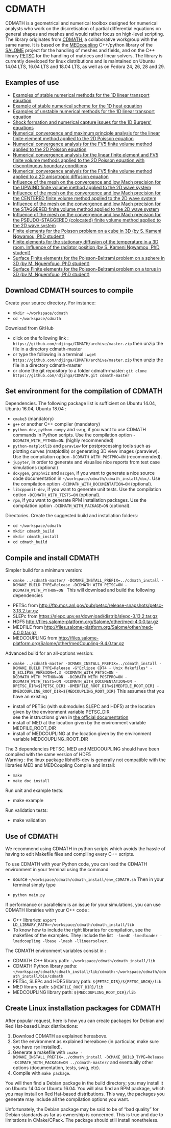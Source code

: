 CDMATH
======

CDMATH is a geometrical and numerical toolbox designed for numerical analysts who work on the discretisation of partial differential equations on general shapes and meshes and would rather focus on high-level scripting. The library originates from [CDMATH](http://cdmath.jimdo.com), a collaborative workgroup with the same name. It is based on the [MEDcoupling](https://docs.salome-platform.org/latest/dev/MEDCoupling/tutorial/index.html) C++/python library of the [SALOME](http://www.salome-platform.org/) project for the handling of meshes and fields, and on the C++ library [PETSC](https://www.mcs.anl.gov/petsc/) for the handling of matrices and linear solvers. The library is currently developed for linux distributions and is maintained on Ubuntu 14.04 LTS, 16.04 LTS and 18.04 LTS, as well as on Fedora 24, 26, 28 and 29.

Examples of use
---------------
- [Examples of stable numerical methods for the 1D linear transport equation](tests/doc/1DTransportEquation/RegularGrid/TransportEquation1D_RegularGrid.ipynb)
- [Example of stable numerical scheme for the 1D heat equation](tests/doc/1DHeatEquation/HeatEquation1D_RegularGrid.ipynb)
- [Examples of unstable numerical methods for the 1D linear transport equation](tests/doc/1DTransportEquation/UnstableSchemes/TransportEquation1D_UnstableSchemes.ipynb)
- [Shock formation and numerical capture issues for the 1D Burgers' equations](tests/doc/1DBurgersEquation/BurgersEquation1D.ipynb)
- [Numerical convergence and maximum principle analysis for the linear finite element method applied to the 2D Poisson equation](tests/doc/2DPoissonEF/Convergence_Poisson_FE_SQUARE.ipynb)
- [Numerical convergence analysis for the FV5 finite volume method applied to the 2D Poisson equation](tests/doc/2DPoissonVF/Convergence_Poisson_FV5_SQUARE.ipynb)
- [Numerical convergence analysis for the linear finite element and FV5 finite volume methods applied to the 2D Poisson equation with discontinuous boundary conditions](tests/doc/2DPoisson_StiffBC_DISK/2DPoisson_StiffBC_DISK.ipynb)
- [Numerical convergence analysis for the FV5 finite volume method applied to a 2D anisotropic diffusion equation](tests/doc/2DDiffusionVF/Convergence_Diffusion_FV5_SQUARE.ipynb)
- [Influence of the mesh on the convergence and low Mach precision for the UPWIND finite volume method applied to the 2D wave system](tests/doc/2DWaveSystemVF_stationary/Convergence_WaveSystem_Upwind_SQUARE.ipynb)
- [Influence of the mesh on the convergence and low Mach precision  for the CENTERED finite volume method applied to the 2D wave system](tests/doc/2DWaveSystemVF_stationary/Convergence_WaveSystem_Centered_SQUARE.ipynb)
- [Influence of the mesh on the convergence and low Mach precision  for the STAGGERED finite volume method applied to the 2D wave system](tests/doc/2DWaveSystemVF_stationary/Convergence_WaveSystem_Staggered_SQUARE_squares.ipynb)
- [Influence of the mesh on the convergence and low Mach precision  for the PSEUDO-STAGGERED (colocated) finite volume method applied to the 2D wave system](tests/doc/2DWaveSystemVF_stationary/Convergence_WaveSystem_PStag_SQUARE.ipynb)
- [Finite elements for the Poisson problem on a cube in 3D (by S. Kameni Ngwamou, PhD student)](tests/doc/3DPoissonEF/FiniteElements3DPoisson_CUBE.ipynb)
- [Finite elements for the stationary diffusion of the temperature in a 3D room. Influence of the radiator position (by S. Kameni Ngwamou, PhD student)](tests/doc/3DRoomCoolingEF/3DRoomCoolingEF.ipynb)
- [Surface Finite elements for the Poisson-Beltrami problem on a sphere in 3D (by M. Nguemfouo, PhD student)](tests/doc/3DPoissonSphereEF/SynthesisConvergenceFESphere.pdf)
- [Surface Finite elements for the Poisson-Beltrami problem on a torus in 3D (by M. Nguemfouo, PhD student)](tests/doc/3DPoissonTorusEF/SynthesisConvergenceFETorus.pdf)

Download CDMATH sources to compile
----------------------------------

Create your source directory. For instance:
* `mkdir ~/workspace/cdmath`
* `cd ~/workspace/cdmath`

Download from GitHub
* click on the following link : `https://github.com/ndjinga/CDMATH/archive/master.zip` then unzip the file in a directory cdmath-master
* or type the following in a terminal : `wget https://github.com/ndjinga/CDMATH/archive/master.zip` then unzip the file in a directory cdmath-master
* or clone the git repository to a folder cdmath-master:  `git clone https://github.com/ndjinga/CDMATH.git cdmath-master`


Set environment for the compilation of CDMATH
---------------------------------------------
Dependencies. The following package list is sufficient on Ubuntu 14.04, Ubuntu 16.04, Ubuntu 18.04 :

 - `cmake3` (mandatory)
 - `g++` or another C++ compiler (mandatory)
 - `python-dev`, `python-numpy` and `swig`, if you want to use CDMATH commands in Python scripts. Use the compilation option `-DCDMATH_WITH_PYTHON=ON`. (highly recommended)
 - `python-matplotlib` and `paraview` for postprocessing tools such as plotting curves (matplotlib) or generating 3D view images (paraview). Use the compilation option `-DCDMATH_WITH_POSTPRO=ON` (recommended).
 - `jupyter`, in order to generate and visualise nice reports from test case simulations (optional)
 - `doxygen`, `graphviz` and `mscgen`, if you want to generate a nice source code documentation in `~/workspace/cdmath/cdmath_install/doc/`. Use the compilation option `-DCDMATH_WITH_DOCUMENTATION=ON` (optional).
 - `libcppunit-dev`, if you want to generate unit tests. Use the compilation option `-DCDMATH_WITH_TESTS=ON` (optional).
 - `rpm`, if you want to generate RPM installation packages. Use the compilation option `-DCDMATH_WITH_PACKAGE=ON` (optional).

Directories. Create the suggested build and installation folders:
* `cd ~/workspace/cdmath`
* `mkdir cdmath_build`
* `mkdir cdmath_install`
* `cd cdmath_build`


Compile and install CDMATH
--------------------------
Simpler build for a minimum version:
* `cmake ../cdmath-master/ -DCMAKE_INSTALL_PREFIX=../cdmath_install -DCMAKE_BUILD_TYPE=Release -DCDMATH_WITH_PETSC=ON -DCDMATH_WITH_PYTHON=ON `
This will download and build the following dependencies
- PETSc from http://ftp.mcs.anl.gov/pub/petsc/release-snapshots/petsc-3.13.2.tar.gz
- SLEPc from https://slepc.upv.es/download/distrib/slepc-3.13.2.tar.gz
- HDF5 http://files.salome-platform.org/Salome/other/med-4.0.0.tar.gz
- MEDFILE from http://files.salome-platform.org/Salome/other/med-4.0.0.tar.gz
- MEDCOUPLING from http://files.salome-platform.org/Salome/other/medCoupling-9.4.0.tar.gz

Advanced build for an all-options version:
* `cmake ../cdmath-master -DCMAKE_INSTALL_PREFIX=../cdmath_install -DCMAKE_BUILD_TYPE=Release -G"Eclipse CDT4 - Unix Makefiles" -D_ECLIPSE_VERSION=4.3 -DCDMATH_WITH_PETSC=ON -DCDMATH_WITH_PYTHON=ON  -DCDMATH_WITH_POSTPRO=ON -DCDMATH_WITH_TESTS=ON -DCDMATH_WITH_DOCUMENTATION=ON -DPETSC_DIR=${PETSC_DIR} -DMEDFILE_ROOT_DIR=${MEDFILE_ROOT_DIR} -DMEDCOUPLING_ROOT_DIR=${MEDCOUPLING_ROOT_DIR}`
This assumes that you have an existing 
- install of PETSc (with submodules SLEPC and HDF5) at the location given by the environment variable PETSC_DIR  
see the instructions given in [the official documentation](http://www.mcs.anl.gov/petsc/documentation/installation.html)
- install of MED                                    at the location given by the environment variable MEDFILE_ROOT_DIR
- install of MEDCOUPLING                            at the location given by the environment variable MEDCOUPLING_ROOT_DIR

The 3 dependencies PETSC, MED and MEDCOUPLING should have been compiled with the same version of HDF5  
Warning : the linux package libhdf5-dev is generally not compatible with the libraries MED and MEDCoupling
Compile and install:
* `make`
* `make doc install`

Run unit and example tests:
* make example

Run validation tests:
* make validation

Use of CDMATH
-------------
We recommend using CDMATH in python scripts which avoids the hassle of having to edit Makefile files and compiling every C++ scripts.

To use CDMATH with your Python code, you can load the CDMATH environment in your terminal using the command
 * source `~/workspace/cdmath/cdmath_install/env_CDMATH.sh`
Then in your terminal simply type
- `python main.py `

If performance or parallelism is an issue for your simulations, you can use CDMATH librairies with your C++ code :
 * C++ libraries: `export LD_LIBRARY_PATH=~/workspace/cdmath/cdmath_install/lib`
 * To know how to include the right libraries for compilation, see the makefiles of the examples. They include the list ` -lmedC -lmedloader -lmedcoupling -lbase -lmesh -llinearsolver`.

The CDMATH environment variables consist in :
 * CDMATH C++ library path: `~/workspace/cdmath/cdmath_install/lib`
 * CDMATH Python library paths: `~/workspace/cdmath/cdmath_install/lib/cdmath:~/workspace/cdmath/cdmath_install/bin/cdmath`
 * PETSc, SLEPc and HDF5 library path: `${PETSC_DIR}/${PETSC_ARCH}/lib`
 * MED library path: `${MEDFILE_ROOT_DIR}/lib`
 * MEDCOUPLING library path: `${MEDCOUPLING_ROOT_DIR}/lib`

Create Linux installation packages for CDMATH
---------------------------------------------
After popular request, here is how you can create packages for Debian and Red Hat-based Linux distributions:

1. Download CDMATH as explained hereabove.
2. Set the environment as explained hereabove (in particular, make sure you have `rpm` installed).
3. Generate a makefile with `cmake -DCMAKE_INSTALL_PREFIX=../cdmath_install -DCMAKE_BUILD_TYPE=Release -DCDMATH_WITH_PACKAGE=ON ../cdmath-master/` and eventually other options (documentation, tests, swig, etc).
4. Compile with `make package`.

You will then find a Debian package in the build directory; you may install it on Ubuntu 14.04 or Ubuntu 16.04. You will also find an RPM package, which you may install on Red Hat-based distributions. This way, the packages you generate may include all the compilation options you want.

Unfortunately, the Debian package may be said to be of “bad quality” for Debian standards as far as ownership is concerned. This is true and due to limitations in CMake/CPack. The package should still install nonetheless.

